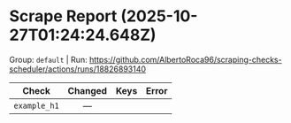 # Scrape Report (2025-10-27T01:24:24.648Z)

Group: `default`  |  Run: https://github.com/AlbertoRoca96/scraping-checks-scheduler/actions/runs/18826893140

| Check | Changed | Keys | Error |
|---|:---:|:--|:--|
| `example_h1` | — |  |  |

